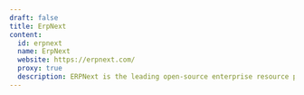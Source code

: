 ```yaml
---
draft: false
title: ErpNext
content:
  id: erpnext
  name: ErpNext
  website: https://erpnext.com/
  proxy: true
  description: ERPNext is the leading open-source enterprise resource planning (ERP) software.
---
```


